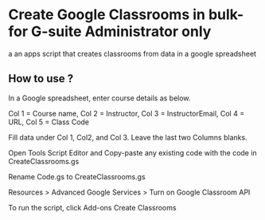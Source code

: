 # Create Google Classrooms in bulk- for G-suite Administrator only
a an apps script that creates classrooms from data in a google spreadsheet

## How to use ?
In a Google spreadsheet, enter course details as below. 

Col 1 = Course name, Col 2 = Instructor, Col 3 = InstructorEmail, Col 4 = URL, Col 5 = Class Code

Fill data under Col 1, Col2, and Col 3. Leave the last two Columns blanks.

Open Tools Script Editor and Copy-paste any existing code with the code in CreateClassrooms.gs

Rename Code.gs to CreateClassrooms.gs

Resources > Advanced Google Services > Turn on Google Classroom API

To run the script, click Add-ons Create Classrooms
